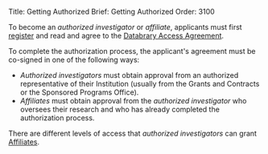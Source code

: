Title: Getting Authorized
Brief: Getting Authorized
Order: 3100

To become an *authorized investigator* or *affiliate*, applicants must first [register](http://databrary.org/register) and read and agree to the [Databrary Access Agreement](|filename|../../agreement.mdi).

To complete the authorization process, the applicant's agreement must be co-signed in one of the following ways:

- *Authorized investigators* must obtain approval from an authorized representative of their Institution (usually from the Grants and Contracts or the Sponsored Programs Office).
- *Affiliates* must obtain approval from the *authorized investigator* who oversees their research and who has already completed the authorization process.

There are different levels of access that *authorized investigators* can grant [Affiliates](|filename|authorization/affiliates.md).
